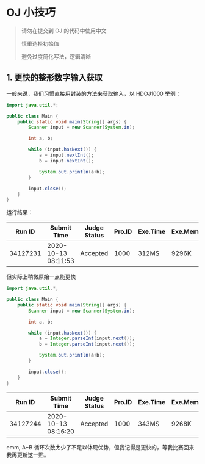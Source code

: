 # OJ 小技巧

> 请勿在提交到 OJ 的代码中使用中文
> 
> 慎重选择初始值
>
> 避免过度简化写法，逻辑清晰

## 1. 更快的整形数字输入获取

一般来说，我们习惯直接用封装的方法来获取输入，以 HDOJ1000 举例：

```java
import java.util.*;

public class Main {
    public static void main(String[] args) {
        Scanner input = new Scanner(System.in);

        int a, b;

        while (input.hasNext()) {
            a = input.nextInt();
            b = input.nextInt();

            System.out.println(a+b);
        }

        input.close();
    }
}
```

运行结果：

|Run ID|Submit Time|Judge Status|Pro.ID|Exe.Time|Exe.Memory|Code Len.|Language|Author|
|---|---|---|---|---|---|---|---|---|
|34127231|2020-10-13 08:11:53|Accepted|1000|312MS|9296K|334 B|Java|GPLer|

但实际上稍微原始一点能更快

```java
import java.util.*;

public class Main {
    public static void main(String[] args) {
        Scanner input = new Scanner(System.in);

        int a, b;

        while (input.hasNext()) {
            a = Integer.parseInt(input.next());
            b = Integer.parseInt(input.next());

            System.out.println(a+b);
        }

        input.close();
    }
}
```

|Run ID|Submit Time|Judge Status|Pro.ID|Exe.Time|Exe.Memory|Code Len.|Language|Author|
|---|---|---|---|---|---|---|---|---|
|34127244|2020-10-13 08:16:20|Accepted|1000|343MS|9268K|363 B|Java|GPLer|

emm, A+B 循环次数太少了不足以体现优势，但我记得是更快的，等我比赛回来我再更新这一贴。